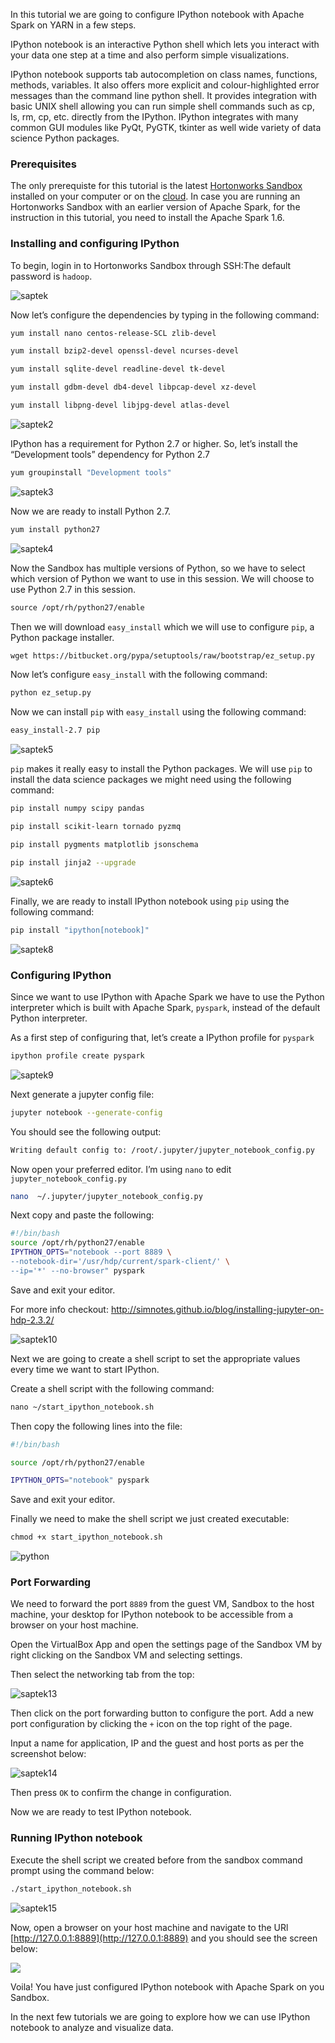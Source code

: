 In this tutorial we are going to configure IPython notebook with Apache Spark on YARN in a few steps.

IPython notebook is an interactive Python shell which lets you interact with your data one step at a time and also perform simple visualizations.

IPython notebook supports tab autocompletion on class names, functions, methods, variables. It also offers more explicit and colour-highlighted error messages than the command line python shell. It provides integration with basic UNIX shell allowing you can run simple shell commands such as cp, ls, rm, cp, etc. directly from the IPython. IPython integrates with many common GUI modules like PyQt, PyGTK, tkinter as well wide variety of data science Python packages.

### Prerequisites

The only prerequiste for this tutorial is the latest [Hortonworks Sandbox](http://hortonworks.com/sandbox) installed on your computer or on the [cloud](http://hortonworks.com/blog/hortonworks-sandbox-azure/). In case you are running an Hortonworks Sandbox with an earlier version of Apache Spark, for the instruction in this tutorial, you need to install the Apache Spark 1.6.

### Installing and configuring IPython

To begin, login in to Hortonworks Sandbox through SSH:The default password is `hadoop`.

![saptek](/assets/ipython-with-spark/saptek.png)

Now let’s configure the dependencies by typing in the following command:

~~~ bash
yum install nano centos-release-SCL zlib-devel

yum install bzip2-devel openssl-devel ncurses-devel

yum install sqlite-devel readline-devel tk-devel

yum install gdbm-devel db4-devel libpcap-devel xz-devel

yum install libpng-devel libjpg-devel atlas-devel
~~~

![saptek2](/assets/ipython-with-spark/saptek2.png)

IPython has a requirement for Python 2.7 or higher. So, let’s install the “Development tools” dependency for Python 2.7

~~~ bash
yum groupinstall "Development tools"
~~~

![saptek3](/assets/ipython-with-spark/saptek3.png)

Now we are ready to install Python 2.7.

~~~ bash
yum install python27
~~~

![saptek4](/assets/ipython-with-spark/saptek4.png)

Now the Sandbox has multiple versions of Python, so we have to select which version of Python we want to use in this session. We will choose to use Python 2.7 in this session.

~~~ bash
source /opt/rh/python27/enable
~~~

Then we will download `easy_install` which we will use to configure `pip`, a Python package installer.

~~~ bash
wget https://bitbucket.org/pypa/setuptools/raw/bootstrap/ez_setup.py
~~~

Now let’s configure `easy_install` with the following command:

~~~ bash
python ez_setup.py
~~~

Now we can install `pip` with `easy_install` using the following command:

~~~ bash
easy_install-2.7 pip
~~~

![saptek5](/assets/ipython-with-spark/saptek5.png)

`pip` makes it really easy to install the Python packages. We will use `pip` to install the data science packages we might need using the following command:

~~~ bash
pip install numpy scipy pandas

pip install scikit-learn tornado pyzmq

pip install pygments matplotlib jsonschema

pip install jinja2 --upgrade
~~~

![saptek6](/assets/ipython-with-spark/saptek6.png)

Finally, we are ready to install IPython notebook using `pip` using the following command:

~~~ bash
pip install "ipython[notebook]"
~~~

![saptek8](/assets/ipython-with-spark/saptek8.png)

### Configuring IPython

Since we want to use IPython with Apache Spark we have to use the Python interpreter which is built with Apache Spark, `pyspark`, instead of the default Python interpreter.

As a first step of configuring that, let’s create a IPython profile for `pyspark`

~~~ bash
ipython profile create pyspark
~~~

![saptek9](/assets/ipython-with-spark/saptek9.png)

Next generate a jupyter config file:

~~~ bash
jupyter notebook --generate-config                                            
~~~

You should see the following output:

~~~ bash
Writing default config to: /root/.jupyter/jupyter_notebook_config.py
~~~

Now open your preferred editor. I’m using `nano` to edit `jupyter_notebook_config.py`

~~~ bash
nano  ~/.jupyter/jupyter_notebook_config.py  
~~~

Next copy and paste the following:

~~~ bash
#!/bin/bash
source /opt/rh/python27/enable
IPYTHON_OPTS="notebook --port 8889 \
--notebook-dir='/usr/hdp/current/spark-client/' \
--ip='*' --no-browser" pyspark
~~~

Save and exit your editor.

For more info checkout: http://simnotes.github.io/blog/installing-jupyter-on-hdp-2.3.2/

![saptek10](/assets/ipython-with-spark/saptek10.png)

Next we are going to create a shell script to set the appropriate values every time we want to start IPython.

Create a shell script with the following command:

~~~ bash
nano ~/start_ipython_notebook.sh
~~~

Then copy the following lines into the file:

~~~ bash
#!/bin/bash

source /opt/rh/python27/enable

IPYTHON_OPTS="notebook" pyspark
~~~

Save and exit your editor.

Finally we need to make the shell script we just created executable:

~~~ bash
chmod +x start_ipython_notebook.sh
~~~

![python](/assets/ipython-with-spark/python.png)

### Port Forwarding

We need to forward the port `8889` from the guest VM, Sandbox to the host machine, your desktop for IPython notebook to be accessible from a browser on your host machine.

Open the VirtualBox App and open the settings page of the Sandbox VM by right clicking on the Sandbox VM and selecting settings.

Then select the networking tab from the top:

![saptek13](/assets/ipython-with-spark/saptek13.png)

Then click on the port forwarding button to configure the port. Add a new port configuration by clicking the `+` icon on the top right of the page.

Input a name for application, IP and the guest and host ports as per the screenshot below:

![saptek14](/assets/ipython-with-spark/saptek14.png)

Then press `OK` to confirm the change in configuration.

Now we are ready to test IPython notebook.

### Running IPython notebook

Execute the shell script we created before from the sandbox command prompt using the command below:

~~~ bash
./start_ipython_notebook.sh
~~~

![saptek15](/assets/ipython-with-spark/saptek15.png)

Now, open a browser on your host machine and navigate to the URl [http://127.0.0.1:8889](http://127.0.0.1:8889) and you should see the screen below:

![](https://www.dropbox.com/s/2ga17v2a8klpdz9/Screenshot%202015-07-20%2011.22.06.png?dl=1)

Voila! You have just configured IPython notebook with Apache Spark on you Sandbox.

In the next few tutorials we are going to explore how we can use IPython notebook to analyze and visualize data.
